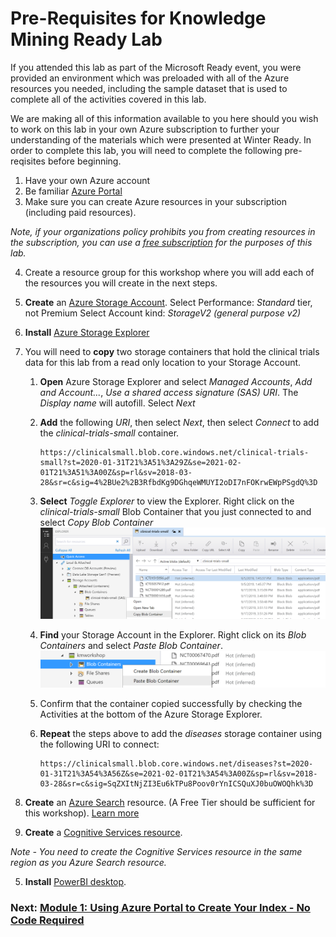 # Pre-Requisites for Knowledge Mining Ready Lab

If you attended this lab as part of the Microsoft Ready event, you were provided an environment which was preloaded with all of the Azure resources you needed, including the sample dataset that is used to complete all of the activities covered in this lab. 

We are making all of this information available to you here should you wish to work on this lab in your own Azure subscription to further your understanding of the materials which were presented at Winter Ready.  In order to complete this lab, you will need to complete the following pre-reqisites before beginning.

1.	Have your own Azure account 
1.	Be familiar [Azure Portal](https://portal.azure.com)
1.	Make sure you can create Azure resources in your subscription (including paid resources).

  *Note, if your organizations policy prohibits you from creating resources in the subscription, you can use a [free subscription](https://signup.azure.com) for the purposes of this lab.*

4. Create a resource group for this workshop where you will add each of the resources you will create in the next steps.
4. **Create** an [Azure Storage Account](https://docs.microsoft.com/en-us/azure/storage/common/storage-quickstart-create-account?tabs=azure-portal).
Select Performance: *Standard* tier, not Premium
Select Account kind: *StorageV2 (general purpose v2)*
4. **Install** [Azure Storage Explorer](https://azure.microsoft.com/en-us/features/storage-explorer/)
4. You will need to **copy** two storage containers that hold the clinical trials data for this lab from a read only location to your Storage Account.
    1. **Open** Azure Storage Explorer and select *Managed Accounts*, *Add and Account...*, *Use a shared access signature (SAS) URI*. The *Display name* will autofill. Select *Next*
    1. **Add** the following *URI*, then select *Next*, then select *Connect* to add the *clinical-trials-small* container.
        ```
        https://clinicalsmall.blob.core.windows.net/clinical-trials-small?st=2020-01-31T21%3A51%3A29Z&se=2021-02-01T21%3A51%3A00Z&sp=rl&sv=2018-03-28&sr=c&sig=4%2BUe2%2B3RfbdKg9DGhqeWMUYI2oDI7nFOKrwEWpPSgdQ%3D
        ```       
    3. **Select** *Toggle Explorer* to view the Explorer. Right click on the *clinical-trials-small* Blob Container that you just connected to and select *Copy Blob Container*
        ![](images/copyblobcontainer.png)
    3. **Find** your Storage Account in the Explorer. Right click on its *Blob Containers* and select *Paste Blob Container*.
        ![](images/pasteblobcontainer.png)
    1. Confirm that the container copied successfully by checking the Activities at the bottom of the Azure Storage Explorer.
    
    2. **Repeat** the steps above to add the *diseases* storage container using the following URI to connect:
        ```
        https://clinicalsmall.blob.core.windows.net/diseases?st=2020-01-31T21%3A54%3A56Z&se=2021-02-01T21%3A54%3A00Z&sp=rl&sv=2018-03-28&sr=c&sig=SqZXItNjZI3Eu6kTPu8Poov0rYnICSQuXJ0buOWOQhk%3D
        ```
    
4.	**Create** an [Azure Search](https://docs.microsoft.com/en-us/azure/search/search-create-service-portal) resource. (A Free Tier should be sufficient for this workshop).
[Learn more](https://docs.microsoft.com/en-us/azure/search/search-sku-tier)

4.	**Create** a [Cognitive Services resource](https://docs.microsoft.com/en-us/azure/cognitive-services/cognitive-services-apis-create-account?tabs=multiservice%2Cwindows).

  *Note - You need to create the Cognitive Services resource in the same region as you Azure Search resource.*

5.  **Install** [PowerBI desktop](https://powerbi.microsoft.com/en-us/desktop/).

### Next: [Module 1: Using Azure Portal to Create Your Index - No Code Required](Module&#32;1.md)
